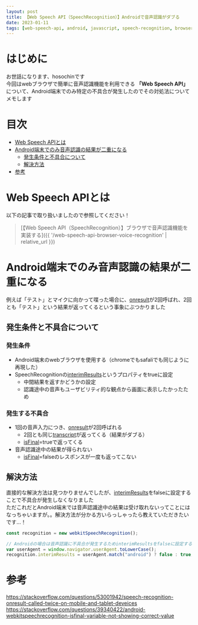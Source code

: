 ```yaml
---
layout: post
title: 【Web Speech API（SpeechRecognition）】Androidで音声認識がダブる
date: 2023-01-11
tags: [web-speech-api, android, javascript, speech-recognition, browser-api]
---
```


# はじめに

お世話になります、hosochinです  
今回はwebブラウザで簡単に音声認識機能を利用できる **「Web Speech API」** について、Android端末でのみ特定の不具合が発生したのでその対処法についてメモします

# 目次

- [Web Speech APIとは](#web-speech-apiとは)
- [Android端末でのみ音声認識の結果が二重になる](#android端末でのみ音声認識の結果が二重になる)
  - [発生条件と不具合について](#発生条件と不具合について)
  - [解決方法](#解決方法)
- [参考](#参考)

# Web Speech APIとは

以下の記事で取り扱いましたので参照してください！

> [【Web Speech API（SpeechRecognition）】ブラウザで音声認識機能を実装する]({{ '/web-speech-api-browser-voice-recognition' | relative_url }})

# Android端末でのみ音声認識の結果が二重になる

例えば「テスト」とマイクに向かって喋った場合に、[onresult](https://developer.mozilla.org/en-US/docs/Web/API/SpeechRecognition/result_event)が2回呼ばれ、2回とも「テスト」という結果が返ってくるという事象にぶつかりました

## 発生条件と不具合について

### 発生条件

- Android端末のwebブラウザを使用する（chromeでもsafaliでも同じように再現した）
- SpeechRecognitionの[interimResults](https://developer.mozilla.org/en-US/docs/Web/API/SpeechRecognition/interimResults)というプロパティをtrueに設定
  - 中間結果を返すかどうかの設定
  - 認識途中の音声もユーザビリティ的な観点から画面に表示したかったため

### 発生する不具合

- 1回の音声入力につき、[onresult](https://developer.mozilla.org/en-US/docs/Web/API/SpeechRecognition/result_event)が2回呼ばれる
  - 2回とも同じ[transcript](https://developer.mozilla.org/en-US/docs/Web/API/SpeechRecognitionAlternative/transcript)が返ってくる（結果がダブる）
  - [isFinal](https://developer.mozilla.org/en-US/docs/Web/API/SpeechRecognitionResult/isFinal)=trueで返ってくる
- 音声認識途中の結果が得られない
  - [isFinal](https://developer.mozilla.org/en-US/docs/Web/API/SpeechRecognitionResult/isFinal)=falseのレスポンスが一度も返ってこない

## 解決方法

直接的な解決方法は見つかりませんでしたが、[interimResults](https://developer.mozilla.org/en-US/docs/Web/API/SpeechRecognition/interimResults)をfalseに設定することで不具合が発生しなくなりました  
ただこれだとAndroid端末では音声認識途中の結果は受け取れないってことにはなっちゃいますが。。解決方法が分かる方いらっしゃったら教えていただきたいです…！

```javascript
const recognition = new webkitSpeechRecognition();

// Androidの場合は音声認識に不具合が発生するためinterimResultsをfalseに設定する
var userAgent = window.navigator.userAgent.toLowerCase();
recognition.interimResults = userAgent.match("android") ? false : true;
```

# 参考

<https://stackoverflow.com/questions/53001942/speech-recognition-onresult-called-twice-on-mobile-and-tablet-deveices>  
<https://stackoverflow.com/questions/39340422/android-webkitspeechrecognition-isfinal-variable-not-showing-correct-value>